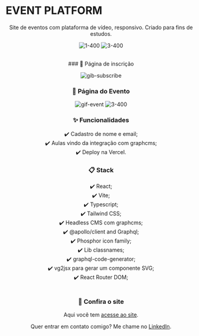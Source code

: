 # EVENT PLATFORM 

<center>Site de eventos com plataforma de vídeo, responsivo. Criado para fins de estudos.<center> 
  
![1-400](https://user-images.githubusercontent.com/99914904/177060332-a4d28e9e-dbb7-4eb8-aca9-4ffa7098eee0.png) ![3-400](https://user-images.githubusercontent.com/99914904/177060381-e7d54084-b070-43a2-b516-52b27fb4b4e3.png)

<br>
### 📝 Página de inscrição

![gib-subscribe](https://user-images.githubusercontent.com/99914904/176507662-911a77f9-0259-4907-b435-8e3d613d6a9b.gif)
 
### 🎉 Página do Evento

![gif-event](https://user-images.githubusercontent.com/99914904/176507711-04f260c2-5ee9-442f-aef1-998d07e54d24.gif)  ![3-400](https://user-images.githubusercontent.com/99914904/177060381-e7d54084-b070-43a2-b516-52b27fb4b4e3.png)

### ✨ Funcionalidades


✔️ Cadastro de nome e email;<br>
✔️ Aulas vindo da integração com graphcms;<br>
✔️ Deploy na Vercel.<br>

<h3>📋 Stack</h3>
✔️ React; <br>
✔️ Vite; <br>
✔️ Typescript; <br>
✔️ Tailwind CSS; <br>
✔️ Headless CMS com graphcms; <br>
✔️ @apollo/client and Graphql; <br>
✔️ Phosphor icon family; <br>
✔️ Lib classnames; <br>
✔️ graphql-code-generator; <br>
✔️ vg2jsx para gerar um componente SVG; <br>
✔️ React Router DOM; <br>
<br>

### 🔗 Confira o site
  
Aqui você tem [acesse ao site](https://event-platformm-chi.vercel.app/).
  
 Quer entrar em contato comigo? Me chame no [LinkedIn](https://www.linkedin.com/in/bianca-macedo-hoffer/).

